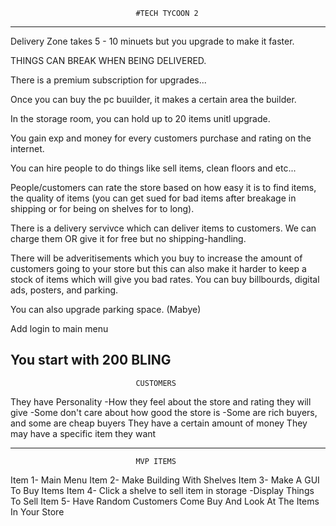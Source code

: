 								#TECH TYCOON 2

------------------------------------------------------------------------------------------------------------------------------------------------------------------------------------------------------------------------------------

Delivery Zone takes 5 - 10 minuets but you upgrade to make it faster.

THINGS CAN BREAK WHEN BEING DELIVERED.

There is a premium subscription for upgrades...

Once you can buy the pc buuilder, it makes a certain area the builder.

In the storage room, you can hold up to 20 items unitl upgrade.

You gain exp and money for every customers purchase and rating on the internet.

You can hire people to do things like sell items, clean floors and etc...

People/customers can rate the store based on how easy it is to find items, the quality of items 
(you can get sued for bad items after breakage in shipping or for being on shelves for to long).

There is a delivery servivce which can deliver items to customers. We can charge them OR give it for free but
no shipping-handling.

There will be adveritisements which you buy to increase the amount of customers going to your store
but this can also make it harder to keep a stock of items which will give you bad rates. You can buy billbourds, digital ads, posters, and parking.

You can also upgrade parking space.  (Mabye)

Add login to main menu

You start with 200 BLING
------------------------------------------------------------------------------------------------------------------------------------------------------------------------------------------------------------------------------------
								CUSTOMERS

They have Personality
	-How they feel about the store and rating they will give
	-Some don't care about how good the store is
	-Some are rich buyers, and some are cheap buyers
They have a certain amount of money
They may have a specific item they want



------------------------------------------------------------------------------------------------------------------------------------------------------------------------------------------------------------------------------------

								MVP ITEMS

Item 1- Main Menu
Item 2- Make Building With Shelves
Item 3- Make A GUI To Buy Items
Item 4- Click a shelve to sell item in storage
	-Display Things To Sell
Item 5- Have Random Customers Come Buy And Look At The Items In Your Store




